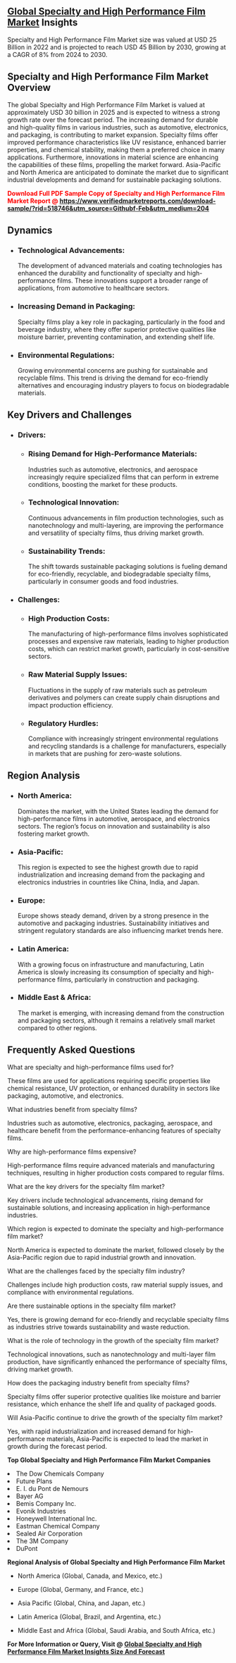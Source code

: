 <h2><a href="https://www.verifiedmarketreports.com/download-sample/?rid=518746&amp;utm_source=Githubf&amp;utm_medium=204" target="_blank">Global Specialty and High Performance Film Market</a> Insights</h2><p>Specialty and High Performance Film Market size was valued at USD 25 Billion in 2022 and is projected to reach USD 45 Billion by 2030, growing at a CAGR of 8% from 2024 to 2030.</p><p> <h2>Specialty and High Performance Film Market Overview</h2> <p>The global Specialty and High Performance Film Market is valued at approximately USD 30 billion in 2025 and is expected to witness a strong growth rate over the forecast period. The increasing demand for durable and high-quality films in various industries, such as automotive, electronics, and packaging, is contributing to market expansion. Specialty films offer improved performance characteristics like UV resistance, enhanced barrier properties, and chemical stability, making them a preferred choice in many applications. Furthermore, innovations in material science are enhancing the capabilities of these films, propelling the market forward. Asia-Pacific and North America are anticipated to dominate the market due to significant industrial developments and demand for sustainable packaging solutions.</p> <p><strong><p><span class=""><span style="color: #ff0000;"><strong>Download Full PDF Sample Copy of Specialty and High Performance Film Market Report</strong> @ </span><a href="https://www.verifiedmarketreports.com/download-sample/?rid=518746&amp;utm_source=Githubf-Feb&amp;utm_medium=204" target="_blank">https://www.verifiedmarketreports.com/download-sample/?rid=518746&amp;utm_source=Githubf-Feb&amp;utm_medium=204</a></span></p></strong></p> <h2>Dynamics</h2> <ul> <li><h3>Technological Advancements:</h3> The development of advanced materials and coating technologies has enhanced the durability and functionality of specialty and high-performance films. These innovations support a broader range of applications, from automotive to healthcare sectors.</li> <li><h3>Increasing Demand in Packaging:</h3> Specialty films play a key role in packaging, particularly in the food and beverage industry, where they offer superior protective qualities like moisture barrier, preventing contamination, and extending shelf life.</li> <li><h3>Environmental Regulations:</h3> Growing environmental concerns are pushing for sustainable and recyclable films. This trend is driving the demand for eco-friendly alternatives and encouraging industry players to focus on biodegradable materials.</li> </ul> <h2>Key Drivers and Challenges</h2> <ul> <li><h3>Drivers:</h3> <ul> <li><h3>Rising Demand for High-Performance Materials:</h3> Industries such as automotive, electronics, and aerospace increasingly require specialized films that can perform in extreme conditions, boosting the market for these products.</li> <li><h3>Technological Innovation:</h3> Continuous advancements in film production technologies, such as nanotechnology and multi-layering, are improving the performance and versatility of specialty films, thus driving market growth.</li> <li><h3>Sustainability Trends:</h3> The shift towards sustainable packaging solutions is fueling demand for eco-friendly, recyclable, and biodegradable specialty films, particularly in consumer goods and food industries.</li> </ul> </li> <li><h3>Challenges:</h3> <ul> <li><h3>High Production Costs:</h3> The manufacturing of high-performance films involves sophisticated processes and expensive raw materials, leading to higher production costs, which can restrict market growth, particularly in cost-sensitive sectors.</li> <li><h3>Raw Material Supply Issues:</h3> Fluctuations in the supply of raw materials such as petroleum derivatives and polymers can create supply chain disruptions and impact production efficiency.</li> <li><h3>Regulatory Hurdles:</h3> Compliance with increasingly stringent environmental regulations and recycling standards is a challenge for manufacturers, especially in markets that are pushing for zero-waste solutions.</li> </ul> </li> </ul> <h2>Region Analysis</h2> <ul> <li><h3>North America:</h3> Dominates the market, with the United States leading the demand for high-performance films in automotive, aerospace, and electronics sectors. The region’s focus on innovation and sustainability is also fostering market growth.</li> <li><h3>Asia-Pacific:</h3> This region is expected to see the highest growth due to rapid industrialization and increasing demand from the packaging and electronics industries in countries like China, India, and Japan.</li> <li><h3>Europe:</h3> Europe shows steady demand, driven by a strong presence in the automotive and packaging industries. Sustainability initiatives and stringent regulatory standards are also influencing market trends here.</li> <li><h3>Latin America:</h3> With a growing focus on infrastructure and manufacturing, Latin America is slowly increasing its consumption of specialty and high-performance films, particularly in construction and packaging.</li> <li><h3>Middle East & Africa:</h3> The market is emerging, with increasing demand from the construction and packaging sectors, although it remains a relatively small market compared to other regions.</li> </ul> <h2>Frequently Asked Questions</h2> <p>What are specialty and high-performance films used for?</p> <p>These films are used for applications requiring specific properties like chemical resistance, UV protection, or enhanced durability in sectors like packaging, automotive, and electronics.</p> <p>What industries benefit from specialty films?</p> <p>Industries such as automotive, electronics, packaging, aerospace, and healthcare benefit from the performance-enhancing features of specialty films.</p> <p>Why are high-performance films expensive?</p> <p>High-performance films require advanced materials and manufacturing techniques, resulting in higher production costs compared to regular films.</p> <p>What are the key drivers for the specialty film market?</p> <p>Key drivers include technological advancements, rising demand for sustainable solutions, and increasing application in high-performance industries.</p> <p>Which region is expected to dominate the specialty and high-performance film market?</p> <p>North America is expected to dominate the market, followed closely by the Asia-Pacific region due to rapid industrial growth and innovation.</p> <p>What are the challenges faced by the specialty film industry?</p> <p>Challenges include high production costs, raw material supply issues, and compliance with environmental regulations.</p> <p>Are there sustainable options in the specialty film market?</p> <p>Yes, there is growing demand for eco-friendly and recyclable specialty films as industries strive towards sustainability and waste reduction.</p> <p>What is the role of technology in the growth of the specialty film market?</p> <p>Technological innovations, such as nanotechnology and multi-layer film production, have significantly enhanced the performance of specialty films, driving market growth.</p> <p>How does the packaging industry benefit from specialty films?</p> <p>Specialty films offer superior protective qualities like moisture and barrier resistance, which enhance the shelf life and quality of packaged goods.</p> <p>Will Asia-Pacific continue to drive the growth of the specialty film market?</p> <p>Yes, with rapid industrialization and increased demand for high-performance materials, Asia-Pacific is expected to lead the market in growth during the forecast period.</p> </p><p><strong>Top Global Specialty and High Performance Film Market Companies</strong></p><div data-test-id=""><p><li>The Dow Chemicals Company</li><li> Future Plans</li><li> E. I. du Pont de Nemours</li><li> Bayer AG</li><li> Bemis Company Inc.</li><li> Evonik Industries</li><li> Honeywell International Inc.</li><li> Eastman Chemical Company</li><li> Sealed Air Corporation</li><li> The 3M Company</li><li> DuPont</li></p><div><strong>Regional Analysis of&nbsp;Global Specialty and High Performance Film Market</strong></div><ul><li dir="ltr"><p dir="ltr">North America&nbsp;(Global, Canada, and Mexico, etc.)</p></li><li dir="ltr"><p dir="ltr">Europe (Global, Germany, and France, etc.)</p></li><li dir="ltr"><p dir="ltr">Asia Pacific&nbsp;(Global, China, and Japan, etc.)</p></li><li dir="ltr"><p dir="ltr">Latin America&nbsp;(Global, Brazil, and Argentina, etc.)</p></li><li dir="ltr">Middle East and Africa&nbsp;(Global, Saudi Arabia, and South Africa, etc.)</li></ul><p><strong>For More Information or Query, Visit @&nbsp;</strong><strong><a href="https://www.verifiedmarketreports.com/product/specialty-and-high-performance-film-market-size-and-forecast/?utm_source=Githubf&amp;utm_medium=204" target="_blank">Global Specialty and High Performance Film Market Insights Size And Forecast</a></strong></p></div>
